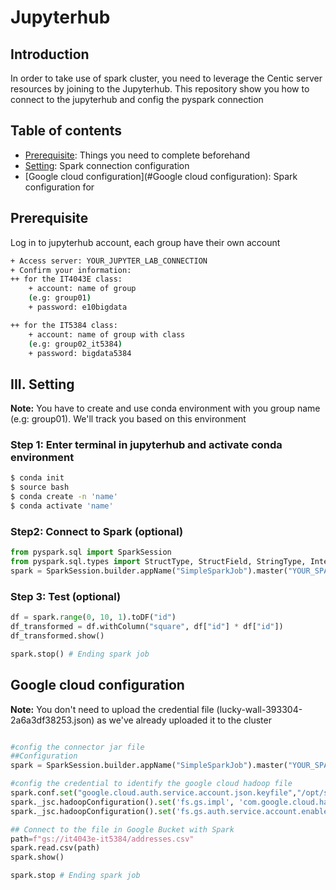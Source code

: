 # Jupyterhub
## Introduction
In order to take use of spark cluster, you need to leverage the Centic server resources by joining to the Jupyterhub. This repository show you how to connect to the jupyterhub and config the pyspark connection
## Table of contents
- [Prerequisite](#Prerequisite): Things you need to complete beforehand
- [Setting](#Setting): Spark connection configuration
- [Google cloud configuration](#Google cloud configuration): Spark configuration for 
## Prerequisite
Log in to jupyterhub account, each group have their own account
```bash
+ Access server: YOUR_JUPYTER_LAB_CONNECTION
+ Confirm your information:
++ for the IT4043E class:
    + account: name of group
    (e.g: group01)
    + password: e10bigdata

++ for the IT5384 class:
    + account: name of group with class
    (e.g: group02_it5384)
    + password: bigdata5384
```
## III. Setting
**Note:**  You have to create and use conda environment with you group name (e.g: group01). We'll track you based on this environment

### Step 1: Enter  terminal in jupyterhub and activate conda environment
```bash
$ conda init
$ source bash
$ conda create -n 'name'
$ conda activate 'name'
```
### Step2: Connect to Spark (optional)
```python
from pyspark.sql import SparkSession
from pyspark.sql.types import StructType, StructField, StringType, IntegerType
spark = SparkSession.builder.appName("SimpleSparkJob").master("YOUR_SPARK_CONNECTION").getOrCreate()
```

### Step 3: Test (optional)
```python
df = spark.range(0, 10, 1).toDF("id")
df_transformed = df.withColumn("square", df["id"] * df["id"])
df_transformed.show()

spark.stop() # Ending spark job
```



## Google cloud configuration
**Note:**  You don't need to upload the credential file (lucky-wall-393304-2a6a3df38253.json) as we've already uploaded it to the cluster

```python

#config the connector jar file
##Configuration
spark = SparkSession.builder.appName("SimpleSparkJob").master("YOUR_SPARK_CONNECTION").config("spark.jars", "/opt/spark/jars/gcs-connector-latest-hadoop2.jar").getOrCreate()

#config the credential to identify the google cloud hadoop file 
spark.conf.set("google.cloud.auth.service.account.json.keyfile","/opt/spark/lucky-wall-393304-2a6a3df38253.json")
spark._jsc.hadoopConfiguration().set('fs.gs.impl', 'com.google.cloud.hadoop.fs.gcs.GoogleHadoopFileSystem')
spark._jsc.hadoopConfiguration().set('fs.gs.auth.service.account.enable', 'true')

## Connect to the file in Google Bucket with Spark
path=f"gs://it4043e-it5384/addresses.csv"
spark.read.csv(path)
spark.show()

spark.stop # Ending spark job

```




